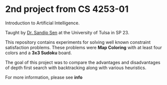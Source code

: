 # 2nd project from CS 4253-01
Introduction to Artificial Intelligence.

Taught by [Dr. Sandip Sen](https://engineering.utulsa.edu/computer-science/faculty/profile/sandip-sen/) at the University of Tulsa in SP 23.

This repository contains experiments for solving well known constraint satisfaction problems. 
These problems were __Map Coloring__ with at least four colors and a __3x3 Sudoku__ board.

The goal of this project was to compare the advantages and disadvantages of depth first search with backtracking along with various heuristics.

For more information, please see __info__
